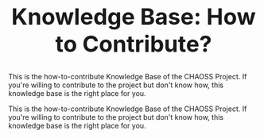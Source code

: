 <h1 style="font-size:45px; text-align:center">Knowledge Base: How to Contribute?</h1>

This is the how-to-contribute Knowledge Base of the CHAOSS Project. If you're willing to contribute to the project but don't know how, this knowledge base is the right place for you.

This is the how-to-contribute Knowledge Base of the CHAOSS Project. If you're willing to contribute to the project but don't know how, this knowledge base is the right place for you.